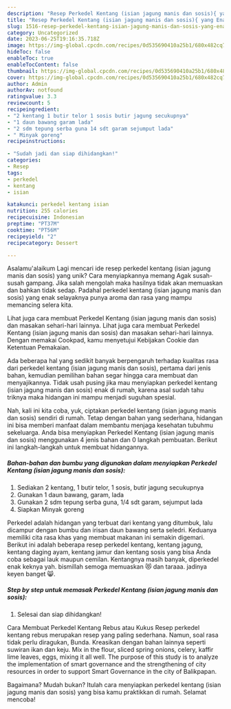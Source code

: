 ```yaml
---
description: "Resep Perkedel Kentang (isian jagung manis dan sosis){ yang Enak Banget"
title: "Resep Perkedel Kentang (isian jagung manis dan sosis){ yang Enak Banget"
slug: 1516-resep-perkedel-kentang-isian-jagung-manis-dan-sosis-yang-enak-banget
category: Uncategorized
date: 2023-06-25T19:16:35.718Z
image: https://img-global.cpcdn.com/recipes/0d535690410a25b1/680x482cq70/perkedel-kentang-isian-jagung-manis-dan-sosis-foto-resep-utama.jpg
hideToc: false
enableToc: true
enableTocContent: false
thumbnail: https://img-global.cpcdn.com/recipes/0d535690410a25b1/680x482cq70/perkedel-kentang-isian-jagung-manis-dan-sosis-foto-resep-utama.jpg
cover: https://img-global.cpcdn.com/recipes/0d535690410a25b1/680x482cq70/perkedel-kentang-isian-jagung-manis-dan-sosis-foto-resep-utama.jpg
author: Admin
authorAv: notfound
ratingvalue: 3.3
reviewcount: 5
recipeingredient:
- "2 kentang 1 butir telor 1 sosis butir jagung secukupnya"
- "1 daun bawang garam lada"
- "2 sdm tepung serba guna 14 sdt garam sejumput lada"
- " Minyak goreng"
recipeinstructions:

- "Sudah jadi dan siap dihidangkan!"
categories:
- Resep
tags:
- perkedel
- kentang
- isian

katakunci: perkedel kentang isian 
nutrition: 255 calories
recipecuisine: Indonesian
preptime: "PT37M"
cooktime: "PT56M"
recipeyield: "2"
recipecategory: Dessert

---
```



Asalamu'alaikum Lagi mencari ide resep perkedel kentang (isian jagung manis dan sosis) yang unik? Cara menyiapkannya memang Agak susah-susah gampang. Jika salah mengolah maka hasilnya tidak akan memuaskan dan bahkan tidak sedap. Padahal perkedel kentang (isian jagung manis dan sosis) yang enak selayaknya punya aroma dan rasa yang mampu memancing selera kita.


Lihat juga cara membuat Perkedel Kentang (isian jagung manis dan sosis) dan masakan sehari-hari lainnya. Lihat juga cara membuat Perkedel Kentang (isian jagung manis dan sosis) dan masakan sehari-hari lainnya. Dengan memakai Cookpad, kamu menyetujui Kebijakan Cookie dan Ketentuan Pemakaian.

Ada beberapa hal yang sedikit banyak berpengaruh terhadap kualitas rasa dari perkedel kentang (isian jagung manis dan sosis), pertama dari jenis bahan, kemudian pemilihan bahan segar hingga cara membuat dan menyajikannya. Tidak usah pusing jika mau menyiapkan perkedel kentang (isian jagung manis dan sosis) enak di rumah, karena asal sudah tahu triknya maka hidangan ini mampu menjadi suguhan spesial.


Nah, kali ini kita coba, yuk, ciptakan perkedel kentang (isian jagung manis dan sosis) sendiri di rumah. Tetap dengan bahan yang sederhana, hidangan ini bisa memberi manfaat dalam membantu menjaga kesehatan tubuhmu sekeluarga. Anda bisa menyiapkan Perkedel Kentang (isian jagung manis dan sosis) menggunakan 4 jenis bahan dan 0 langkah pembuatan. Berikut ini langkah-langkah untuk membuat hidangannya.

<!--inarticleads1-->

##### Bahan-bahan dan bumbu yang digunakan dalam menyiapkan Perkedel Kentang (isian jagung manis dan sosis):

1. Sediakan 2 kentang, 1 butir telor, 1 sosis, butir jagung secukupnya
1. Gunakan 1 daun bawang, garam, lada
1. Gunakan 2 sdm tepung serba guna, 1/4 sdt garam, sejumput lada
1. Siapkan  Minyak goreng


Perkedel adalah hidangan yang terbuat dari kentang yang ditumbuk, lalu dicampur dengan bumbu dan irisan daun bawang serta seledri. Keduanya memiliki cita rasa khas yang membuat makanan ini semakin digemari. Berikut ini adalah beberapa resep perkedel kentang, kentang jagung, kentang daging ayam, kentang jamur dan kentang sosis yang bisa Anda coba sebagai lauk maupun cemilan. Kentangnya masih banyak, diperkedel enak keknya yah. bismillah semoga memuaskan 😻 dan taraaa. jadinya keyen banget 😸. 

<!--inarticleads2-->

##### Step by step untuk memasak Perkedel Kentang (isian jagung manis dan sosis):


1. Selesai dan siap dihidangkan!

Cara Membuat Perkedel Kentang Rebus atau Kukus Resep perkedel kentang rebus merupakan resep yang paling sederhana. Namun, soal rasa tidak perlu diragukan, Bunda. Kreasikan dengan bahan lainnya seperti suwiran ikan dan keju. Mix in the flour, sliced spring onions, celery, kaffir lime leaves, eggs, mixing it all well. The purpose of this study is to analyze the implementation of smart governance and the strengthening of city resources in order to support Smart Governance in the city of Balikpapan. 

Bagaimana? Mudah bukan? Itulah cara menyiapkan perkedel kentang (isian jagung manis dan sosis) yang bisa kamu praktikkan di rumah. Selamat mencoba!
